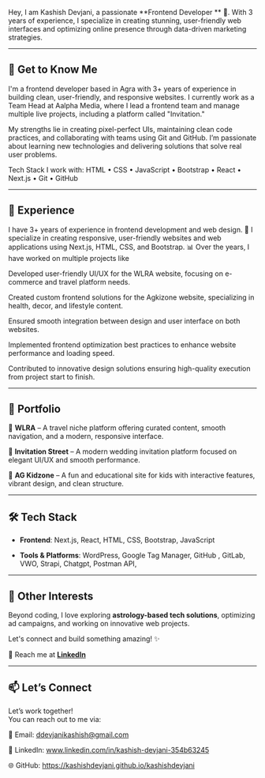 

Hey, I am Kashish Devjani, a passionate **Frontend Developer ** 🚀. With 3 years of experience, I specialize in creating stunning, user-friendly web interfaces and optimizing online presence through data-driven marketing strategies. 

---

## 📌 Get to Know Me
I'm a frontend developer based in Agra with 3+ years of experience in building clean, user-friendly, and responsive websites. I currently work as a Team Head at Aalpha Media, where I lead a frontend team and manage multiple live projects, including a platform called "Invitation."

My strengths lie in creating pixel-perfect UIs, maintaining clean code practices, and collaborating with teams using Git and GitHub. I’m passionate about learning new technologies and delivering solutions that solve real user problems.

Tech Stack I work with:
HTML • CSS • JavaScript • Bootstrap • React • Next.js • Git • GitHub

---

## 💼 Experience
I have 3+ years of experience in frontend development and web design. 🚀 I specialize in creating responsive, user-friendly websites and web applications using Next.js, HTML, CSS, and Bootstrap. 📊 Over the years, I have worked on multiple projects like

Developed user-friendly UI/UX for the WLRA website, focusing on e-commerce and travel platform needs.

Created custom frontend solutions for the Agkizone website, specializing in health, decor, and lifestyle content.

Ensured smooth integration between design and user interface on both websites.

Implemented frontend optimization best practices to enhance website performance and loading speed.

Contributed to innovative design solutions ensuring high-quality execution from project start to finish.

---

## 🎨 Portfolio
🔗 **WLRA** – A travel niche platform offering curated content, smooth navigation, and a modern, responsive interface.

🔗 **Invitation Street** – A modern wedding invitation platform focused on elegant UI/UX and smooth performance.

🔗 **AG Kidzone** – A fun and educational site for kids with interactive features, vibrant design, and clean structure.

---

## 🛠 Tech Stack
- **Frontend**: Next.js, React, HTML, CSS, Bootstrap, JavaScript

- **Tools & Platforms**: WordPress, Google Tag Manager, GitHub , GitLab, VWO, Strapi, Chatgpt, 
Postman API, 

---

## 🚀 Other Interests
Beyond coding, I love exploring **astrology-based tech solutions**, optimizing ad campaigns, and working on innovative web projects.

Let's connect and build something amazing! ✨

📩 Reach me at **[LinkedIn](https://www.linkedin.com/in/kashishdevjani/)**

---

## 📫 Let’s Connect
Let’s work together!  
You can reach out to me via:

📧 Email: ddevjanikashish@gmail.com  

🔗 LinkedIn: www.linkedin.com/in/kashish-devjani-354b63245 

🌐 GitHub: https://kashishdevjani.github.io/kashishdevjani


